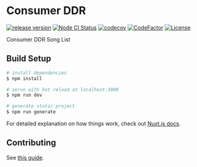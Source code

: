 # Consumer DDR

[![release version](https://img.shields.io/github/v/release/ddradar/consumer-ddr "release version")](https://github.com/ddradar/consumer-ddr/releases)
[![Node CI Status](https://github.com/ddradar/consumer-ddr/workflows/Node%20CI/badge.svg "Node CI Status")](https://github.com/ddradar/consumer-ddr/actions?query=workflow%3A%22Node+CI%22)
[![codecov](https://codecov.io/gh/ddradar/consumer-ddr/branch/master/graph/badge.svg)](https://codecov.io/gh/ddradar/consumer-ddr)
[![CodeFactor](https://www.codefactor.io/repository/github/ddradar/consumer-ddr/badge)](https://www.codefactor.io/repository/github/ddradar/consumer-ddr)
[![License](https://img.shields.io/github/license/ddradar/consumer-ddr)](LICENSE)

Consumer DDR Song List

## Build Setup

``` bash
# install dependencies
$ npm install

# serve with hot reload at localhost:3000
$ npm run dev

# generate static project
$ npm run generate
```

For detailed explanation on how things work, check out [Nuxt.js docs](https://nuxtjs.org).

## Contributing

See [this guide](./CONTRIBUTING.md).
